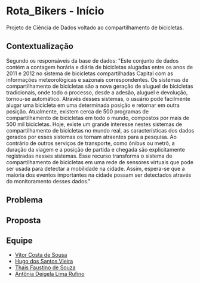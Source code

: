 # Rota_Bikers - Início
 Projeto de Ciência de Dados voltado ao compartilhamento de bicicletas.

## Contextualização

Segundo os responsáveis da base de dados: "Este conjunto de dados contém a contagem horária e diária de bicicletas alugadas entre os anos de 2011 e 2012 no sistema de bicicletas compartilhadas Capital com as informações meteorológicas e sazonais correspondentes.
Os sistemas de compartilhamento de bicicletas são a nova geração de aluguel de bicicletas tradicionais, onde todo o processo, desde a adesão, aluguel e devolução, tornou-se automático. Através desses sistemas, o usuário pode facilmente alugar uma bicicleta em uma determinada posição e retornar em outra posição. Atualmente, existem cerca de 500 programas de compartilhamento de bicicletas em todo o mundo, compostos por mais de 500 mil bicicletas. Hoje, existe um grande interesse nestes sistemas de compartilhamento de bicicletas no mundo real, as características dos dados gerados por esses sistemas os tornam atraentes para a pesquisa. Ao contrário de outros serviços de transporte, como ônibus ou metrô, a duração da viagem e a posição de partida e chegada são explicitamente registradas nesses sistemas. Esse recurso transforma o sistema de compartilhamento de bicicletas em uma rede de sensores virtuais que pode ser usada para detectar a mobilidade na cidade. Assim, espera-se que a maioria dos eventos importantes na cidade possam ser detectados através do monitoramento desses dados."

## Problema

## Proposta

## Equipe

* [Vitor Costa de Sousa](https://github.com/V1torCS0)<br>
* [Hugo dos Santos Vieira](https://github.com/HugoSantos-XD)<br>
* [Thais Faustino de Souza](https://github.com/thaiisfaustino)<br>
* [Antônia Deigela Lima Rufino](https://github.com/DeigelaLima)